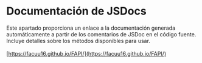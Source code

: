 # Documentación de JSDocs

Este apartado proporciona un enlace a la documentación generada automáticamente a partir de los comentarios de JSDoc en el código fuente. Incluye detalles sobre los métodos disponibles para usar.\
\
[https://facuu16.github.io/FAPI/](https://facuu16.github.io/FAPI/)
